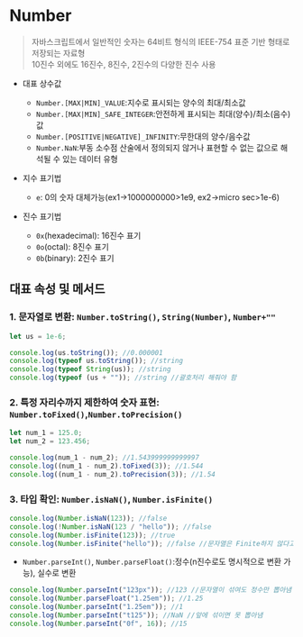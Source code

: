 # Number

> 자바스크립트에서 일반적인 숫자는 64비트 형식의 IEEE-754 표준 기반 형태로 저장되는 자료형  
> 10진수 외에도 16진수, 8진수, 2진수의 다양한 진수 사용

- 대표 상수값

  - `Number.[MAX|MIN]_VALUE`:지수로 표시되는 양수의 최대/최소값
  - `Number.[MAX|MIN]_SAFE_INTEGER`:안전하게 표시되는 최대(양수)/최소(음수)값
  - `Number.[POSITIVE|NEGATIVE]_INFINITY`:무한대의 양수/음수값
  - `Number.NaN`:부동 소수점 산술에서 정의되지 않거나 표현할 수 없는 값으로 해석될 수 있는 데이터 유형

- 지수 표기법

  - `e`: 0의 숫자 대체가능(ex1→1000000000>1e9, ex2→micro sec>1e-6)

- 진수 표기법

  - `0x`(hexadecimal): 16진수 표기
  - `0o`(octal): 8진수 표기
  - `0b`(binary): 2진수 표기

## 대표 속성 및 메서드

### 1. 문자열로 변환: `Number.toString()`, `String(Number)`, `Number+""`

```javascript
let us = 1e-6;

console.log(us.toString()); //0.000001
console.log(typeof us.toString()); //string
console.log(typeof String(us)); //string
console.log(typeof (us + "")); //string //괄호처리 해줘야 함
```

### 2. 특정 자리수까지 제한하여 숫자 표현: `Number.toFixed()`,`Number.toPrecision()`

```javascript
let num_1 = 125.0;
let num_2 = 123.456;

console.log(num_1 - num_2); //1.543999999999997
console.log((num_1 - num_2).toFixed(3)); //1.544
console.log((num_1 - num_2).toPrecision(3)); //1.54
```

### 3. 타입 확인: `Number.isNaN()`, `Number.isFinite()`

```javascript
console.log(Number.isNaN(123)); //false
console.log(!Number.isNaN(123 / "hello")); //false
console.log(Number.isFinite(123)); //true
console.log(Number.isFinite("hello")); //false //문자열은 Finite하지 않다고 봄
```

- `Number.parseInt()`, `Number.parseFloat()`:정수(n진수로도 명시적으로 변환 가능), 실수로 변환

```javascript
console.log(Number.parseInt("123px")); //123 //문자열이 섞여도 정수만 뽑아냄
console.log(Number.parseFloat("1.25em")); //1.25
console.log(Number.parseInt("1.25em")); //1
console.log(Number.parseInt("t125")); //NaN //앞에 섞이면 못 뽑아냄
console.log(Number.parseInt("0f", 16)); //15
```
